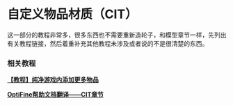 # 自定义物品材质（CIT）

这一部分的教程非常多，很多东西也不需要重新造轮子，和模型章节一样，先列出有关教程链接，然后着重补充其他教程未涉及或者说的不是很清楚的东西。

### 相关教程

**[【教程】纯净游戏内添加更多物品](https://www.mcbbs.net/thread-782790-1-1.html)**

**[OptiFine帮助文档翻译——CIT章节](https://www.mcbbs.net/forum.php?mod=redirect&goto=findpost&ptid=896135&pid=15607678)**